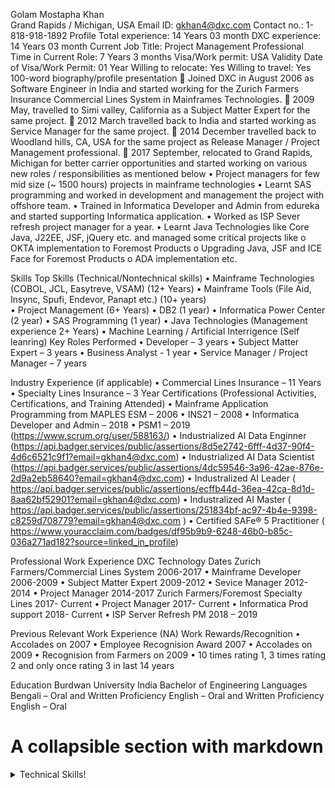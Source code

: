 Golam Mostapha Khan  
Grand Rapids / Michigan, USA 
Email ID: gkhan4@dxc.com 	Contact no.: 1-818-918-1892
Profile
Total experience: 14 Years 03 month	DXC experience: 14 Years 03 month
Current Job Title: Project Management Professional 	Time in Current Role: 7 Years 3 months
Visa/Work permit: USA 	Validity Date of Visa/Work Permit: 01 Year
Willing to relocate: Yes	Willing to travel: Yes
100-word biography/profile presentation
	Joined DXC in August 2006 as Software Engineer in India and started working for the Zurich Farmers Insurance Commercial Lines System in Mainframes Technologies. 
	2009 May, travelled to Simi valley, California as a Subject Matter Expert for the same project. 
	2012 March travelled back to India and started working as Service Manager for the same project. 
	2014 December travelled back to Woodland hills, CA, USA for the same project as Release Manager / Project Management professional. 
	2017 September, relocated to Grand Rapids, Michigan for better carrier opportunities and started working on various new roles / responsibilities as mentioned below 
•	Project managers for few mid size (~ 1500 hours) projects in mainframe technologies 
•	Learnt SAS programming and worked in development and management the project with offshore team. 
•	Trained in Informatica Developer and Admin from edureka and started supporting Informatica application.
•	Worked as ISP Sever refresh project manager for a year. 
•	Learnt Java Technologies like Core Java, J22EE, JSF, jQuery etc. and managed some critical projects like 
o	OKTA implementation to Foremost Products 
o	Upgrading Java, JSF and ICE Face for Foremost Products 
o	ADA implementation etc. 

 Skills
Top Skills (Technical/Nontechnical skills)
•	Mainframe Technologies (COBOL, JCL, Easytreve, VSAM) (12+ Years) 
•	Mainframe Tools (File Aid, Insync, Spufi, Endevor, Panapt etc.) (10+ years)  
•	Project Management (6+ Years) 
•	DB2 (1 year) 
•	Informatica Power Center (2 year) 
•	SAS Programming (1 year) 
•	Java Technologies (Management experience 2+ Years) 
•	Machine Learning / Artificial Interrigence (Self leanring) 
Key Roles Performed
•	Developer – 3 years 
•	Subject Matter Expert – 3 years 
•	Business Analyst - 1 year 
•	Service Manager / Project Manager – 7 years 

Industry Experience (if applicable)
•	Commercial Lines Insurance – 11 Years 
•	Specialty Lines Insurance – 3 Year 
Certifications (Professional Activities, Certifications, and Training Attended)
•	Mainframe Application Programming from MAPLES ESM – 2006 
•	INS21 – 2008 
•	Informatica Developer and Admin – 2018 
•	PSM1 – 2019 (https://www.scrum.org/user/588163/)
•	Industrialized AI Data Enginner (https://api.badger.services/public/assertions/8d5e2742-6fff-4d37-90f4-4d6c6521c9f1?email=gkhan4@dxc.com)
•	Industrialized AI Data Scientist (https://api.badger.services/public/assertions/4dc59546-3a96-42ae-876e-2d9a2eb58640?email=gkhan4@dxc.com)
•	Industralized AI Leader ( https://api.badger.services/public/assertions/ecffb44d-36ea-42ca-8d1d-8aa62bf52901?email=gkhan4@dxc.com)
•	Industralized AI Master ( https://api.badger.services/public/assertions/251834bf-ac97-4b4e-9398-c8259d708779?email=gkhan4@dxc.com )
•	Certified SAFe® 5 Practitioner ( https://www.youracclaim.com/badges/df95b9b9-6248-46b0-b85c-036a271ad182?source=linked_in_profile)

Professional Work Experience
DXC Technology			            		Dates
Zurich Farmers/Commercial Lines System                 2006-2017 
•	Mainframe Developer                                          2006-2009 
•	Subject Matter Expert                                          2009-2012 
•	Sevice Manager                                                   2012-2014 
•	Project Manager                                                   2014-2017
Zurich Farmers/Foremost Specialty Lines                   2017- Current 
•	Project Manager                                                   2017- Current 
•	Informatica Prod support                                      2018- Current 
•	ISP Server Refresh PM                                        2018 – 2019

Previous Relevant Work Experience (NA) 
Work Rewards/Recognition
•	Accolades on 2007 
•	Employee Recognision Award 2007 
•	Accolades on 2009 
•	Recognision from Farmers on 2009 
•	10 times rating 1, 3 times rating 2 and only once rating 3 in last 14 years 

Education
Burdwan University India 
Bachelor of Engineering 
Languages
Bengali – Oral and Written Proficiency
English – Oral and Written Proficiency
English – Oral 

# A collapsible section with markdown
<details>
  <summary>Technical Skills!</summary>
 
## Top Skills (Technical/Nontechnical skills)
*	Mainframe Technologies (COBOL, JCL, Easytreve, VSAM) (12+ Years) 
*	Mainframe Tools (File Aid, Insync, Spufi, Endevor, Panapt etc.) (10+ years)  
*	Project Management (6+ Years) 
*	DB2 (1 year) 
*	Informatica Power Center (2 year) 
*	SAS Programming (1 year) 
*	Java Technologies (Management experience 2+ Years) 
*	Machine Learning / Artificial Interrigence (Self leanring) 
</details>



